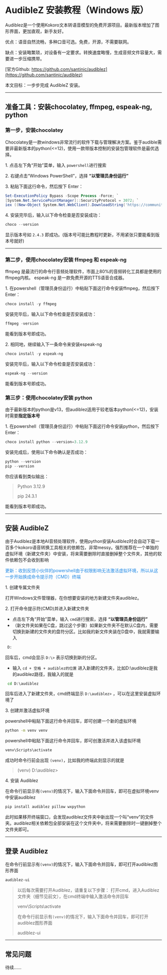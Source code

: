 
# AudibleZ 安装教程（Windows 版）

Audiblez是一个使用Kokoro文本转语音模型的免费开源项目。最新版本增加了图形界面，更加直观，新手友好。

优点：语音自然流畅，多种口音可选。免费，开源，不需要联网。

缺点：安装略繁琐，对设备有一定要求。转换速度略慢，生成音频文件容量大，需要进一步压缩携带。

[官方Github: https://github.com/santinic/audiblez](https://github.com/santinic/audiblez)

本文目标：一步步完成 AudibleZ 安装。

---

## 准备工具：安装chocolatey, ffmpeg, espeak-ng, python

### 第一步，安装chocolatey

Chocolatey是一款windows非常流行的软件下载与管理解决方案。鉴于audible需要非最新版本的python(<=12)，使用一款带版本控制的安装包管理软件是最优选择。

1\. 点击左下角“开始”菜单，输入 `powershell`进行搜索

2\. 右键点击“Windows PowerShell”，选择 **“以管理员身份运行”**

3\. 粘贴下面这行命令，然后按下 Enter：

```powershell
Set-ExecutionPolicy Bypass -Scope Process -Force; `
[System.Net.ServicePointManager]::SecurityProtocol = 3072; `
iex ((New-Object System.Net.WebClient).DownloadString('https://community.chocolatey.org/install.ps1'))
```

4\. 安装完毕后，输入以下命令检查是否安装成功：

```powershell
choco --version
```

显示版本号如 `2.4.3` 即成功。(版本号可能比教程时更新，不用紧张只要能看到版本号就好)

---
### 第二步，使用chocolatey安装 ffmpeg 和 espeak-ng 

ffmpeg 是最流行的命令行音频处理软件，市面上80%的音频转化工具都是使用的ffmpeg内核。
espeak-ng 是一款免费开源的TTS语音合成器。

1\. 在powershell（管理员身份运行）中粘贴下面这行命令安装ffmpeg，然后按下 Enter：

```powershell
choco install -y ffmpeg
```
安装完毕后，输入以下命令检查是否安装成功：

```powershell
ffmpeg -version
```
能看到版本号即成功。

2\. 相同地，继续输入下一条命令来安装espeak-ng

```powershell
choco install -y espeak-ng
```
安装完毕后，输入以下命令检查是否安装成功：

```powershell
espeak-ng --version
```
能看到版本号即成功。


### 第三步：使用chocolatey安装 python

由于最新版本的python是v13，但audiblez适用于较老版本python(<=12)，安装时需要**指定版本号**

1\. 在powershell（管理员身份运行）中粘贴下面这行命令安装python，然后按下 Enter：

```powershell
choco install python --version=3.12.9
```

安装完成后，使用以下命令确认是否成功：

```powershell
python --version
pip --version
```

你应该看到类似输出：

> Python 3.12.9
>
> pip 24.3.1

能看到版本号即成功。

---

## 安装 AudibleZ

由于Audiblez是本地AI音频处理软件，使用python安装Audiblez时会自动下载一百多个kokoro语音转换工具相关的依赖包，非常messy。强烈推荐在一个单独的虚拟环境（新建文件夹）中安装，将来需要删除时直接删掉整个文件夹，其他的软件依赖包不会收到影响

<span style="color:#1e88e5">更新：收到反馈小伙伴的powershell由于权限影响无法激活虚拟环境，所以从这一步开始换成命令提示符（CMD）终端</span>

1\. 创建专属文件夹

 打开Windows文件管理器，在你想要安装的地方新建文件夹audiblez。

2\. 打开命令提示符(CMD)并进入新建文件夹

- 点击左下角“开始”菜单，输入 `cmd`进行搜索，选择 **“以管理员身份运行”**
- （新文件夹如果在C盘，跳过这个步骤）如果新文件夹不在默认C盘内，需要切换到新建的文件夹的盘符分区。比如我的新文件夹装在D盘中，我就需要输入

```cmd
 D:
```

回车后，cmd会显示 `D:\>` 表示切换到新的分区。

- 输入 `cd + 空格 + audiblez的位置` 进入新建的文件夹，比如D:\audiblez是我的audiblez路径，我输入的就是

```cmd
 cd D:\audiblez
```
回车后进入了新建文件夹，cmd终端显示 `D:\audiblez>` ，可以在这里安装虚拟环境了

3\. 创建并激活虚拟环境

powershell中粘贴下面这行命令并回车，即可创建一个新的虚拟环境
```cmd
python -m venv venv
```
powershell中粘贴下面这行命令并回车，即可创激活并进入该虚拟环境
```cmd
venv\Scripts\activate
```
成功时命令行前会出现 `(venv)`，比如我的终端此刻显示的就是
> (venv) D:\audiblez>

4\. 安装 Audiblez

在命令行前显示有`(venv)`的情况下，输入下面命令并回车，即可在虚拟环境venv中安装audiblez
```cmd
pip install audiblez pillow wxpython
```
此时如果移开终端窗口，会发现audiblez文件夹中新出现一个叫“venv”的文件夹。audiblez相关依赖包全部安装在这个文件夹中，将来需要删除时一键删掉整个文件夹即可。

---

## 登录 Audiblez

在命令行前显示有`(venv)`的情况下，输入下面命令并回车，即可打开audiblez图形界面
```cmd
audiblez-ui
```


>以后每次需要打开Audiblez，请重复以下步骤：
>打开cmd，进入Audiblez文件夹（细节见前文），在cmd终端中输入激活命令并回车
>
>venv\Scripts\activate
>
>在命令行前显示有`(venv)`的情况下，输入下面命令并回车，即可打开audiblez图形界面
>
>audiblez-ui
>
----

## 常见问题

待续……

<div style="height: 8rem;"></div>